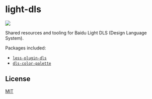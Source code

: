 # light-dls

[![](https://badgen.net/circleci/github/ecomfe/light-dls)](https://circleci.com/gh/ecomfe/light-dls)

Shared resources and tooling for Baidu Light DLS (Design Language System).

Packages included:

* [`less-plugin-dls`](./packages/less-plugin-dls)
* [`dls-color-palette`](./packages/dls-color-palette)

## License

[MIT](https://github.com/ecomfe/dls-tooling/blob/master/LICENSE)
